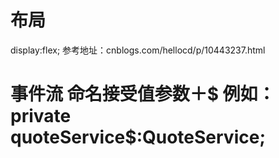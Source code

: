 # 布局
display:flex;
参考地址：cnblogs.com/hellocd/p/10443237.html

# 事件流 命名接受值参数＋$ 例如：private quoteService$:QuoteService;